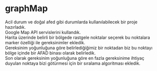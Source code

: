 # graphMap
Acil durum ve doğal afed gibi durumlarda kullanılabilecek bir proje hazırladık. <br>
Google Map API servislerini kullandık.<br>
Harita üzerinde belirli bir bölgede rastgele noktalar seçerek bu noktalara marker özelliği ile gereksinimler ekledik.<br>
Gereksinim yoğunluğuna göre belirlediğiğimiz bir noktadan biz bu noktayı bölge içinde bir AFAD binası olarak belirledik.<br>
Son olarak gereksinim yoğunluğuna göre en fazla gereksinime ihtiyaç duyulan noktaya bizi götürmesi için bir sıralama algoritması ekledik.<br>
